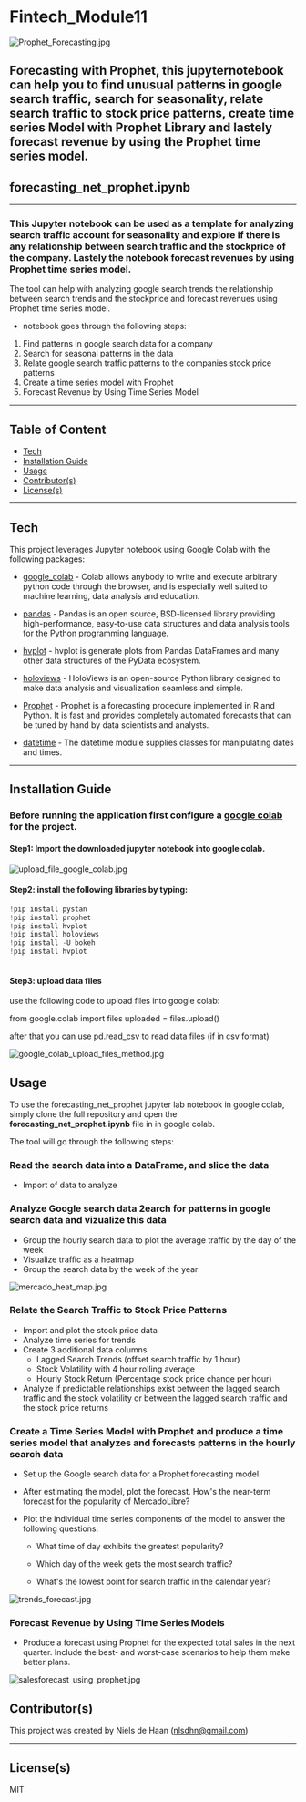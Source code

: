 # Fintech_Module11

![Prophet_Forecasting.jpg](https://github.com/nielsdehaan1977/Fintech_Module11/blob/main/Images/Prophet_Forecasting.jpg)

## Forecasting with Prophet, this jupyternotebook can help you to find unusual patterns in google search traffic, search for seasonality, relate search traffic to stock price patterns, create time series Model with Prophet Library and lastely forecast revenue by using the Prophet time series model. 

## forecasting_net_prophet.ipynb
---

### This Jupyter notebook can be used as a template for analyzing search traffic account for seasonality and explore if there is any relationship between search traffic and the stockprice of the company. Lastely the notebook forecast revenues by using Prophet time series model. 

The tool can help with analyzing google search trends the relationship between search trends and the stockprice and forecast revenues using Prophet time series model.  
* notebook goes through the following steps: 
1. Find patterns in google search data for a company
2. Search for seasonal patterns in the data
3. Relate google search traffic patterns to the companies stock price patterns
4. Create a time series model with Prophet 
5. Forecast Revenue by Using Time Series Model

---
## Table of Content

- [Tech](#technologies)
- [Installation Guide](#installation-guide)
- [Usage](#usage)
- [Contributor(s)](#contributor(s))
- [License(s)](#license(s))

---
## Tech

This project leverages Jupyter notebook using Google Colab with the following packages:

* [google_colab](https://colab.research.google.com/) - Colab allows anybody to write and execute arbitrary python code through the browser, and is especially well suited to machine learning, data analysis and education. 

* [pandas](https://pandas.pydata.org/pandas-docs/stable/index.html) - Pandas is an open source, BSD-licensed library providing high-performance, easy-to-use data structures and data analysis tools for the Python programming language.

* [hvplot](https://hvplot.holoviz.org/user_guide/Plotting.html) - hvplot is generate plots from Pandas DataFrames and many other data structures of the PyData ecosystem.

* [holoviews](https://holoviews.org/) - HoloViews is an open-source Python library designed to make data analysis and visualization seamless and simple.

* [Prophet](https://facebook.github.io/prophet/) - Prophet is a forecasting procedure implemented in R and Python. It is fast and provides completely automated forecasts that can be tuned by hand by data scientists and analysts.

* [datetime](https://docs.python.org/3/library/datetime.html) - The datetime module supplies classes for manipulating dates and times.

---

## Installation Guide

### Before running the application first configure a [google colab](https://colab.research.google.com/) for the project. 

#### Step1: Import the downloaded jupyter notebook into google colab. 

![upload_file_google_colab.jpg](https://github.com/nielsdehaan1977/Fintech_Module11/blob/main/Images/upload_file_google_colab.jpg)

#### Step2: install the following libraries by typing:
```python
!pip install pystan
!pip install prophet
!pip install hvplot
!pip install holoviews
!pip install -U bokeh
!pip install hvplot
    
```
#### Step3: upload data files

use the following code to upload files into google colab:

from google.colab import files
uploaded = files.upload()

after that you can use pd.read_csv to read data files (if in csv format)

![google_colab_upload_files_method.jpg](https://github.com/nielsdehaan1977/Fintech_Module11/blob/main/Images/google_colab_upload_files_method.jpg)


## Usage

To use the forecasting_net_prophet jupyter lab notebook in google colab, simply clone the full repository and open the **forecasting_net_prophet.ipynb** file in in google colab. 

The tool will go through the following steps:

### Read the search data into a DataFrame, and slice the data
* Import of data to analyze

### Analyze Google search data 2earch for patterns in google search data and vizualize this data
* Group the hourly search data to plot the average traffic by the day of the week
* Visualize traffic as a heatmap
* Group the search data by the week of the year

![mercado_heat_map.jpg](https://github.com/nielsdehaan1977/Fintech_Module11/blob/main/Images/mercado_heat_map.jpg)

### Relate the Search Traffic to Stock Price Patterns
* Import and plot the stock price data
* Analyze time series for trends
* Create 3 additional data columns
    * Lagged Search Trends (offset search traffic by 1 hour)
    * Stock Volatility with 4 hour rolling average
    * Hourly Stock Return (Percentage stock price change per hour)
* Analyze if predictable relationships exist between the lagged search traffic and the stock volatility or between the lagged search traffic and the stock price returns


### Create a Time Series Model with Prophet and produce a time series model that analyzes and forecasts patterns in the hourly search data

* Set up the Google search data for a Prophet forecasting model.

* After estimating the model, plot the forecast. How's the near-term forecast for the popularity of MercadoLibre?

* Plot the individual time series components of the model to answer the following questions:

    * What time of day exhibits the greatest popularity?

    * Which day of the week gets the most search traffic?

    * What's the lowest point for search traffic in the calendar year?

![trends_forecast.jpg](https://github.com/nielsdehaan1977/Fintech_Module11/blob/main/Images/trends_forecast.jpg)


### Forecast Revenue by Using Time Series Models
* Produce a forecast using Prophet for the expected total sales in the next quarter. Include the best- and worst-case scenarios to help them make better plans.

![salesforecast_using_prophet.jpg](https://github.com/nielsdehaan1977/Fintech_Module11/blob/main/Images/salesforecast_using_prophet.jpg)

## Contributor(s)

This project was created by Niels de Haan (nlsdhn@gmail.com)

---

## License(s)

MIT
